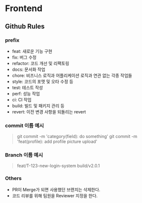# Frontend

## Github Rules

### prefix
-   feat: 새로운 기능 구현
-   fix: 버그 수정
-   refactor: 코드 개선 및 리팩토링
-   docs: 문서화 작업
-   chore: 비즈니스 로직과 어플리케이션 로직과 연관 없는 각종 작업들
-   style: 코드의 포맷 및 오타 수정 등
-   test: 테스트 작성
-   perf: 성능 작업
-   ci: CI 작업
-   build: 빌드 및 패키지 관리 등
-   revert: 이전 변경 사항을 되돌리는 revert

### commit 이름 예시
> git commit -m 'category(field): do something'
> git commit -m 'feat(profile): add profile picture upload'

### Branch 이름 예시
> feat/T-123-new-login-system
> build/v2.0.1

### Others
-   PR이 Merge가 되면 사용했던 브랜치는 삭제한다.
-   코드 리뷰를 위해 팀원을 Reviewer 지정을 한다.

